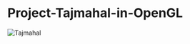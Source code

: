 # Project-Tajmahal-in-OpenGL
![Tajmahal](https://user-images.githubusercontent.com/81988052/182560737-0a7cc5df-474e-4dbe-a2e1-bdc40a62ed90.jpg)
